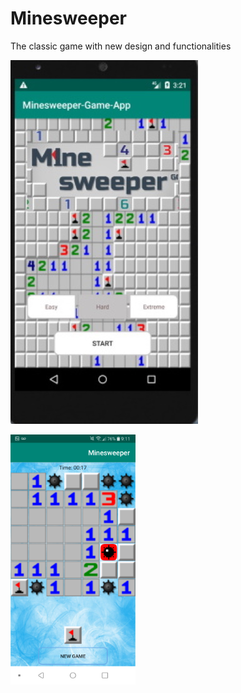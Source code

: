 # Minesweeper
The classic game with new design and functionalities

![](MS_screenshots/Screenshot2.jpg)

![](MS_screenshots/Screenshot1.png)
